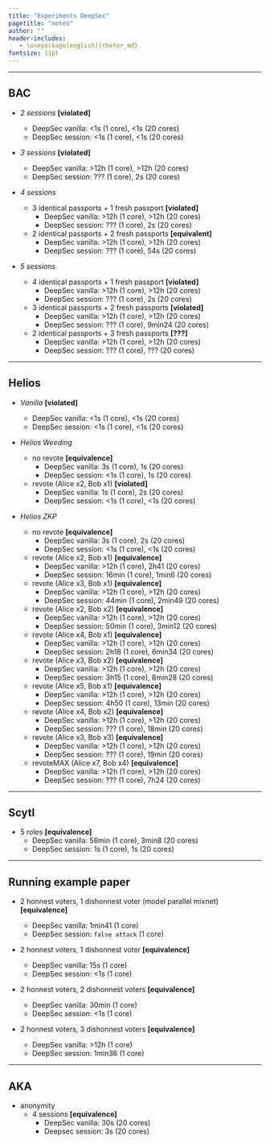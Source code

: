 ```yaml
---
title: "Experiments DeepSec"
pagetitle: "notes"
author: ""
header-includes:
   - \usepackage[english]{chetor_md}
fontsize: 11pt
---
```


-------

BAC
-------

* *2 sessions* **[violated]**
  - DeepSec vanilla: <1s (1 core), <1s (20 cores)
  - DeepSec session: <1s (1 core), <1s (20 cores)

* *3 sessions* **[violated]**
  - DeepSec vanilla: >12h (1 core), >12h (20 cores)
  - DeepSec session: ??? (1 core), 2s (20 cores)

* *4 sessions*
  + 3 identical passports + 1 fresh passport **[violated]**
    - DeepSec vanilla: >12h (1 core), >12h (20 cores)
    - DeepSec session: ??? (1 core), 2s (20 cores)
  + 2 identical passports + 2 fresh passports **[equivalent]**
    - DeepSec vanilla: >12h (1 core), >12h (20 cores)
    - DeepSec session: ??? (1 core), 54s (20 cores)

* *5 sessions*
  + 4 identical passports + 1 fresh passport **[violated]**
    - DeepSec vanilla: >12h (1 core), >12h (20 cores)
    - DeepSec session: ??? (1 core), 2s (20 cores)
  + 3 identical passports + 2 fresh passports **[violated]**
    - DeepSec vanilla: >12h (1 core), >12h (20 cores)
    - DeepSec session: ??? (1 core), 9min24 (20 cores)
  + 2 identical passports + 3 fresh passports **[???]**
    - DeepSec vanilla: >12h (1 core), >12h (20 cores)
    - DeepSec session: ??? (1 core), ??? (20 cores)


-------

Helios
-------

* *Vanilla* **[violated]**
  - DeepSec vanilla: <1s (1 core), <1s (20 cores)
  - DeepSec session: <1s (1 core), <1s (20 cores)

* *Helios Weeding*
  + no revote **[equivalence]**
    - DeepSec vanilla: 3s (1 core), 1s (20 cores)
    - DeepSec session: <1s (1 core), 1s (20 cores)
  + revote (Alice x2, Bob x1) **[violated]**
    - DeepSec vanilla: 1s (1 core), 2s (20 cores)
    - DeepSec session: <1s (1 core), <1s (20 cores)

* *Helios ZKP*
  + no revote **[equivalence]**
    - DeepSec vanilla: 3s (1 core), 2s (20 cores)
    - DeepSec session: <1s (1 core), <1s (20 cores)
  + revote (Alice x2, Bob x1) **[equivalence]**
    - DeepSec vanilla: >12h (1 core), 2h41 (20 cores)
    - DeepSec session: 16min (1 core), 1min6 (20 cores)
  + revote (Alice x3, Bob x1) **[equivalence]**
    - DeepSec vanilla: >12h (1 core), >12h (20 cores)
    - DeepSec session: 44min (1 core), 2min49 (20 cores)
  + revote (Alice x2, Bob x2) **[equivalence]**
    - DeepSec vanilla: >12h (1 core), >12h (20 cores)
    - DeepSec session: 50min (1 core), 3min12 (20 cores)
  + revote (Alice x4, Bob x1) **[equivalence]**
    - DeepSec vanilla: >12h (1 core), >12h (20 cores)
    - DeepSec session: 2h18 (1 core), 6min34 (20 cores)
  + revote (Alice x3, Bob x2) **[equivalence]**
    - DeepSec vanilla: >12h (1 core), >12h (20 cores)
    - DeepSec session: 3h15 (1 core), 8min28 (20 cores)
  + revote (Alice x5, Bob x1) **[equivalence]**
    - DeepSec vanilla: >12h (1 core), >12h (20 cores)
    - DeepSec session: 4h50 (1 core), 13min (20 cores)
  + revote (Alice x4, Bob x2) **[equivalence]**
    - DeepSec vanilla: >12h (1 core), >12h (20 cores)
    - DeepSec session: ??? (1 core), 18min (20 cores)
  + revote (Alice x3, Bob x3) **[equivalence]**
    - DeepSec vanilla: >12h (1 core), >12h (20 cores)
    - DeepSec session: ??? (1 core), 19min (20 cores)
  + revoteMAX (Alice x7, Bob x4) **[equivalence]**
    - DeepSec vanilla: >12h (1 core), >12h (20 cores)
    - DeepSec session: ??? (1 core), 7h24 (20 cores)

-------

Scytl
-------

* 5 roles **[equivalence]**
  - DeepSec vanilla: 56min (1 core), 3min8 (20 cores)
  - DeepSec session: 1s (1 core), 1s (20 cores)


-------

Running example paper
-------

* 2 honnest voters, 1 dishonnest voter (model parallel mixnet) **[equivalence]**
  - DeepSec vanilla: 1min41 (1 core)
  - DeepSec session: `false attack` (1 core)

* 2 honnest voters, 1 dishonnest voter **[equivalence]**
  - DeepSec vanilla: 15s (1 core)
  - DeepSec session: <1s (1 core)

* 2 honnest voters, 2 dishonnest voters **[equivalence]**
  - DeepSec vanilla: 30min (1 core)
  - DeepSec session: <1s (1 core)

* 2 honnest voters, 3 dishonnest voters **[equivalence]**
  - DeepSec vanilla: >12h (1 core)
  - DeepSec session: 1min36 (1 core)



-------

AKA
-------

* anonymity
  + 4 sessions **[equivalence]**
    - DeepSec vanilla: 30s (20 cores)
    - Deepsec session: 3s (20 cores)
